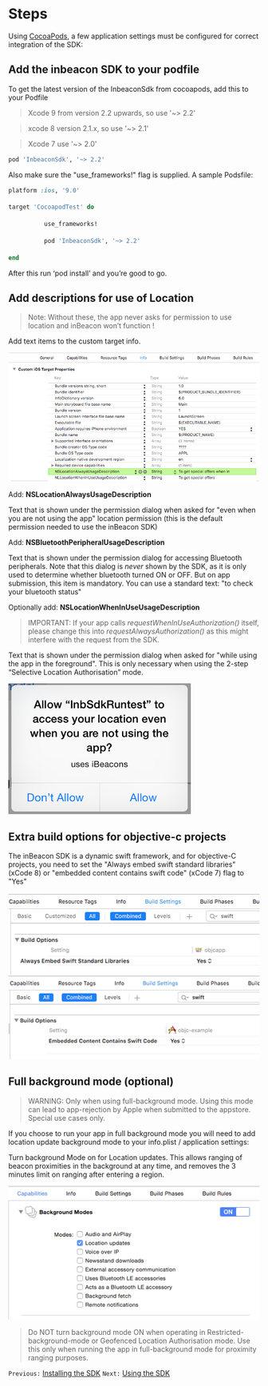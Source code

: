 # Steps
Using [CocoaPods](https://cocoapods.org/pods/InbeaconSdk), a few application settings must be configured for correct integration of the SDK:

## Add the inbeacon SDK to your podfile
  To get the latest version of the InbeaconSdk from cocoapods, add this to your Podfile 
  > Xcode 9 from version 2.2 upwards, so use '~> 2.2'
  
  > xcode 8 version 2.1.x, so use '~> 2.1' 
  
  > Xcode 7 use '~> 2.0'

  ```ruby
  pod 'InbeaconSdk', '~> 2.2'
  ```
  Also make sure the "use_frameworks!" flag is supplied. A sample Podsfile:

  ```ruby
  platform :ios, '9.0'

  target 'CocoapodTest' do

         	use_frameworks!

         	pod 'InbeaconSdk', '~> 2.2'

  end
  ```
  After this run ‘pod install’ and you’re good to go.
  

## Add descriptions for use of Location



  >Note:
  >Without these, the app never asks for permission to use location and inBeacon won’t function !
  
  Add text items to the custom target info.
  
  ![image alt text](image_5.png)

  Add: **NSLocationAlwaysUsageDescription**   

  Text that is shown under the permission dialog when asked for "even when you are not using the app" location permission (this is the default permission needed to use the inBeacon SDK)

  Add: **NSBluetoothPeripheralUsageDescription**
  
  Text that is shown under the permission dialog for accessing Bluetooth peripherals. Note that this dialog is *never* shown by the SDK, as it is only used to determine whether bluetooth turned ON or OFF. But on app submission, this item is mandatory. You can use a standard text: "to check your bluetooth status"
  
  Optionally add: **NSLocationWhenInUseUsageDescription**  
  
  >IMPORTANT:
  >If your app calls *request​When​In​Use​Authorization()* itself, please change this into *requestAlwaysAuthorization()* as this might interfere with the request from the SDK.

  Text that is shown under the permission dialog when asked for "while using the app in the foreground". This is only necessary when using the 2-step “Selective Location Authorisation” mode.

  ![image alt text](image_6.png)
  


## Extra build options for objective-c projects 

  The inBeacon SDK is a dynamic swift framework, and for objective-C projects, you need to set the "Always embed swift standard libraries" (xCode 8) or "embedded content contains swift code" (xCode 7) flag to "Yes"

  ![image alt text](image_17.png)
  ![image alt text](image_8.png)


## Full background mode (optional)
  > WARNING: Only when using full-background mode. Using this mode can lead to app-rejection by Apple when submitted to the appstore. Special use cases only.

  If you choose to run your app in full background mode you will need to add location update background mode to your info.plist / application settings:

  Turn background Mode on for Location updates. This allows ranging of beacon proximities in the background at any time, and removes the 3 minutes limit on ranging after entering a region.

  ![image alt text](image_7.png)

  >Do NOT turn background mode ON when operating in Restricted-background-mode or Geofenced Location Authorisation mode.  Use this only when running the app in full-background mode for proximity ranging purposes.

`Previous:` [Installing the SDK](installing-the-sdk.md)   `Next:` [Using the SDK](using-the-sdk.md)
